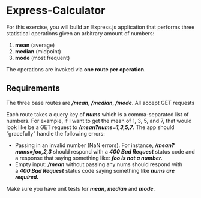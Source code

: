 # Express-Calculator
For this exercise, you will build an Express.js application that performs three statistical operations given an arbitrary amount of numbers:

1. **mean** (average)
2. **median** (midpoint)
3. **mode** (most frequent)

The operations are invoked via **one route per operation**.

## **Requirements**

The three base routes are ***/mean***, ***/median***, ***/mode***. All accept GET requests

Each route takes a query key of ***nums*** which is a comma-separated list of numbers. For example, if I want to get the mean of 1, 3, 5, and 7, that would look like be a GET request to ***/mean?nums=1,3,5,7***.
The app should “gracefully” handle the following errors:

- Passing in an invalid number (NaN errors). For instance, ***/mean?nums=foo,2,3*** should respond with a ***400 Bad Request*** status code and a response that saying something like: ***foo is not a number.***
- Empty input: ***/mean*** without passing any nums should respond with a ***400 Bad Request*** status code saying something like ***nums are required.***

Make sure you have unit tests for ***mean***, ***median*** and ***mode***.
